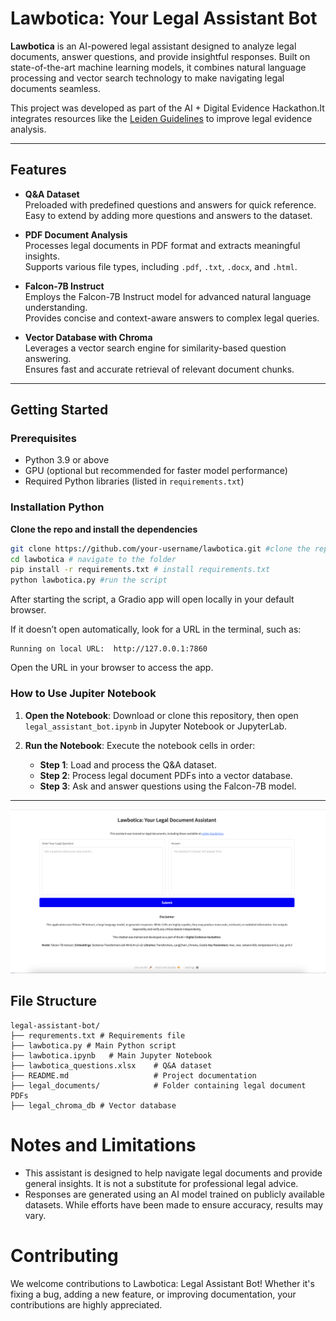 # Lawbotica: Your Legal Assistant Bot

**Lawbotica** is an AI-powered legal assistant designed to analyze legal documents, answer questions, and provide insightful responses. Built on state-of-the-art machine learning models, it combines natural language processing and vector search technology to make navigating legal documents seamless.

This project was developed as part of the AI + Digital Evidence Hackathon.It integrates resources like the [Leiden Guidelines](https://leiden-guidelines.com) to improve legal evidence analysis.

---

## Features

- **Q&A Dataset**  
  Preloaded with predefined questions and answers for quick reference.  
  Easy to extend by adding more questions and answers to the dataset.

- **PDF Document Analysis**  
  Processes legal documents in PDF format and extracts meaningful insights.  
  Supports various file types, including `.pdf`, `.txt`, `.docx`, and `.html`.

- **Falcon-7B Instruct**  
  Employs the Falcon-7B Instruct model for advanced natural language understanding.  
  Provides concise and context-aware answers to complex legal queries.

- **Vector Database with Chroma**  
  Leverages a vector search engine for similarity-based question answering.  
  Ensures fast and accurate retrieval of relevant document chunks.

---

## Getting Started

### Prerequisites

- Python 3.9 or above  
- GPU (optional but recommended for faster model performance)  
- Required Python libraries (listed in `requirements.txt`)


### Installation Python

**Clone the repo and install the dependencies**  
   ```bash
   git clone https://github.com/your-username/lawbotica.git #clone the repo
   cd lawbotica # navigate to the folder
   pip install -r requirements.txt # install requirements.txt
   python lawbotica.py #run the script
   ```
After starting the script, a Gradio app will open locally in your default browser.

If it doesn’t open automatically, look for a URL in the terminal, such as:
   ```
   Running on local URL:  http://127.0.0.1:7860
   ```
   Open the URL in your browser to access the app.



### How to Use Jupiter Notebook
1. **Open the Notebook**:
   Download or clone this repository, then open `legal_assistant_bot.ipynb` in Jupyter Notebook or JupyterLab.

2. **Run the Notebook**:
   Execute the notebook cells in order:
   - **Step 1**: Load and process the Q&A dataset.
   - **Step 2**: Process legal document PDFs into a vector database.
   - **Step 3**: Ask and answer questions using the Falcon-7B model.

---

![Screenshot of Lawbotica](lawbotica.png)

## File Structure
```plaintext
legal-assistant-bot/
├── requrements.txt # Requirements file
├── lawbotica.py # Main Python script
├── lawbotica.ipynb   # Main Jupyter Notebook
├── lawbotica_questions.xlsx    # Q&A dataset
├── README.md                   # Project documentation
├── legal_documents/            # Folder containing legal document PDFs
├── legal_chroma_db # Vector database
```

# Notes and Limitations

* This assistant is designed to help navigate legal documents and provide general insights.
It is not a substitute for professional legal advice.
* Responses are generated using an AI model trained on publicly available datasets.
While efforts have been made to ensure accuracy, results may vary.

# Contributing

We welcome contributions to Lawbotica: Legal Assistant Bot! Whether it's fixing a bug, adding a new feature, or improving documentation, your contributions are highly appreciated.